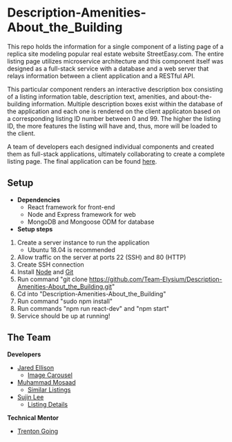 # Description-Amenities-About_the_Building

   This repo holds the information for a single component of a listing page of a replica site modeling popular real estate website StreetEasy.com. The entire listing page utilizes microservice architecture and this component itself was designed as a full-stack service with a database and a web server that relays information between a client application and a RESTful API.

   This particular component renders an interactive description box consisting of a listing information table, description text, amenities, and about-the-building information. Multiple description boxes exist within the database of the application and each one is rendered on the client applicaton based on a corresponding listing ID number between 0 and 99. The higher the listing ID, the more features the listing will have and, thus, more will be loaded to the client. 

   A team of developers each designed individual components and created them as full-stack applications, ultimately collaborating to create a complete listing page. The final application can be found [here](https://github.com/Team-Elysium/real-estate-listing-page).

## Setup
- **Dependencies**
  - React framework for front-end
  - Node and Express framework for web
  - MongoDB and Mongoose ODM for database
- **Setup steps**
 1) Create a server instance to run the application
     - Ubuntu 18.04 is recommended 
 2) Allow traffic on the server at ports 22 (SSH) and 80 (HTTP)
 3) Create SSH connection
 3) Install [Node](https://www.digitalocean.com/community/tutorials/how-to-install-node-js-on-ubuntu-16-04) and [Git](https://www.digitalocean.com/community/tutorials/how-to-install-git-on-ubuntu-18-04) 
 4) Run command "git clone https://github.com/Team-Elysium/Description-Amenities-About_the_Building.git"
 5) Cd into "Description-Amenities-About_the_Building"
 6) Run command "sudo npm install"
 7) Run commands "npm run react-dev" and "npm start" 
 8) Service should be up at running!
  

## The Team 
**Developers**
- [Jared Ellison](https://github.com/jaredellison) 
  - [Image Carousel](https://github.com/Team-Elysium/image-carousel-component)
- [Muhammad Mosaad](https://github.com/mowithafro) 
  - [Similar Listings](https://github.com/Team-Elysium/Similar-Listings-Recommendations)
- [Sujin Lee](https://github.com/slee1016)         
  - [Listing Details](https://github.com/Team-Elysium/listing-details)

**Technical Mentor**
- [Trenton Going](https://github.com/trentgoing)
